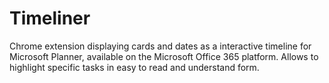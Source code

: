 # Timeliner

Chrome extension displaying cards and dates as a interactive timeline for Microsoft Planner, available on the Microsoft Office 365 platform. Allows to highlight specific tasks in easy to read and understand form.
